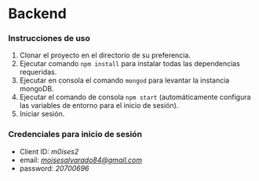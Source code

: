 # Backend

### Instrucciones de uso
  1. Clonar el proyecto en el directorio de su preferencia.
  2. Ejecutar comando `npm install` para instalar todas las dependencias requeridas.
  3. Ejecutar en consola el comando `mongod` para levantar la instancia mongoDB.
  4. Ejecutar el comando de consola `npm start` (automáticamente configura las variables de entorno para el inicio de sesión).
  5. Iniciar sesión.

### Credenciales para inicio de sesión
  * Client ID: *m0ises2*
  * email: *moisesalvarado84@gmail.com*
  * password: *20700696*
